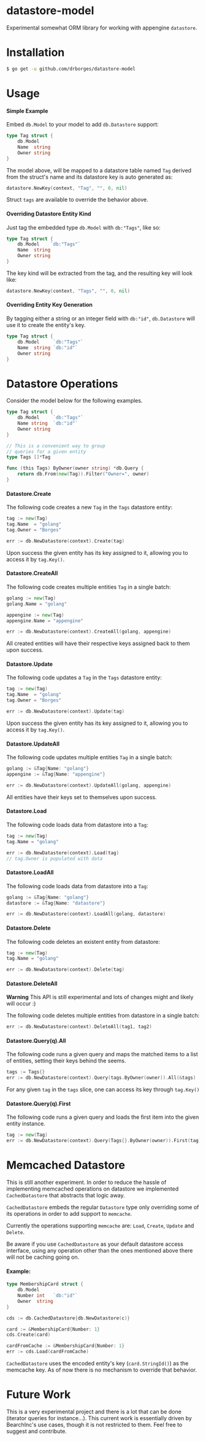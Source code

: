 # datastore-model

Experimental somewhat ORM library for working with appengine `datastore`.

# Installation

```bash
$ go get -u github.com/drborges/datastore-model
```

# Usage

#### Simple Example

Embed `db.Model` to your model to add `db.Datastore` support:

```go
type Tag struct {
	db.Model
	Name  string
	Owner string
}
```

The model above, will be mapped to a datastore table named `Tag` derived from the struct's name and its datastore key is
auto generated as:

```go
datastore.NewKey(context, "Tag", "", 0, nil)
```

Struct `tags` are available to override the behavior above. 

#### Overriding Datastore Entity Kind

Just tag the embedded type `db.Model` with `db:"Tags"`, like so: 

```go
type Tag struct {
	db.Model    `db:"Tags"`
	Name  string
	Owner string
}
```

The key kind will be extracted from the tag, and the resulting key will look like:

```go
datastore.NewKey(context, "Tags", "", 0, nil)
```

#### Overriding Entity Key Generation

By tagging either a string or an integer field with `db:"id"`, `db.Datastore` will use it to create the entity's key.

```go
type Tag struct {
	db.Model     `db:"Tags"`
	Name  string `db:"id"`
	Owner string
}
```

# Datastore Operations

Consider the model below for the following examples.

```go
type Tag struct {
	db.Model     `db:"Tags"`
	Name string  `db:"id"`
	Owner string
}

// This is a convenient way to group
// queries for a given entity
type Tags []*Tag

func (this Tags) ByOwner(owner string) *db.Query {
	return db.From(new(Tag)).Filter("Owner=", owner)
}
```

#### Datastore.Create

The following code creates a new `Tag` in the `Tags` datastore entity:

```go
tag := new(Tag)
tag.Name  = "golang"
tag.Owner = "Borges"

err := db.NewDatastore(context).Create(tag)
```

Upon success the given entity has its key assigned to it, allowing you to access it by `tag.Key()`.

#### Datastore.CreateAll

The following code creates multiple entities `Tag` in a single batch:

```go
golang := new(Tag)
golang.Name = "golang"

appengine := new(Tag)
appengine.Name = "appengine"

err := db.NewDatastore(context).CreateAll(golang, appengine)
```

All created entities will have their respective keys assigned back to them upon success.

#### Datastore.Update

The following code updates a `Tag` in the `Tags` datastore entity:

```go
tag := new(Tag)
tag.Name  = "golang"
tag.Owner = "Borges"

err := db.NewDatastore(context).Update(tag)
```

Upon success the given entity has its key assigned to it, allowing you to access it by `tag.Key()`.

#### Datastore.UpdateAll

The following code updates multiple entities `Tag` in a single batch:

```go
golang := &Tag{Name: "golang"}
appengine := &Tag{Name: "appengine"}

err := db.NewDatastore(context).UpdateAll(golang, appengine)
```

All entities have their keys set to themselves upon success.

#### Datastore.Load

The following code loads data from datastore into a `Tag`:

```go
tag := new(Tag)
tag.Name = "golang"

err := db.NewDatastore(context).Load(tag)
// tag.Owner is populated with data
```

#### Datastore.LoadAll

The following code loads data from datastore into a `Tag`:

```go
golang := &Tag{Name: "golang"}
datastore := &Tag{Name: "datastore"}

err := db.NewDatastore(context).LoadAll(golang, datastore)
```

#### Datastore.Delete

The following code deletes an existent entity from datastore:

```go
tag := new(Tag)
tag.Name = "golang"

err := db.NewDatastore(context).Delete(tag)
```

#### Datastore.DeleteAll

**Warning** This API is still experimental and lots of changes might and likely will occur :)

The following code deletes multiple entities from datastore in a single batch:

```go
err := db.NewDatastore(context).DeleteAll(tag1, tag2)
```
#### Datastore.Query(q).All

The following code runs a given query and maps the matched items to a list of entities, setting their keys behind the seems.

```go
tags := Tags{}
err := db.NewDatastore(context).Query(tags.ByOwner(owner)).All(&tags)
```

For any given `tag` in the `tags` slice, one can access its key through `tag.Key()`

#### Datastore.Query(q).First

The following code runs a given query and loads the first item into the given entity instance.

```go
tag := new(Tag)
err := db.NewDatastore(context).Query(Tags{}.ByOwner(owner)).First(tag)
```

# Memcached Datastore

This is still another experiment. In order to reduce the hassle of implementing memcached operations on datastore we implemented `CachedDatastore` that abstracts that logic away.

`CachedDatastore` embeds the regular `Datastore` type only overriding some of its operations in order to add support to `memcache`.

Currently the operations supporting `memcache` are: `Load`, `Create`, `Update` and `Delete`.

Be aware if you use `CachedDatastore` as your default datastore access interface, using any operation other than the ones mentioned above there will not be caching going on.


#### Example:

```go
type MembershipCard struct {
	db.Model
	Number int   `db:"id"`
	Owner  string
}

cds := db.CachedDatastore{db.NewDatastore(c)}

card := &MembershipCard{Number: 1}
cds.Create(card)

cardFromCache := &MembershipCard{Number: 1}
err := cds.Load(cardFromCache)
```

`CachedDatastore` uses the encoded entity's key (`card.StringId()`) as the memcache key. As of now there is no mechanism to override that behavior. 

# Future Work

This is a very experimental project and there is a lot that can be done (iterator queries for instance...). This current work is essentially driven by BearchInc's use cases, though it is not restricted to them. Feel free to suggest and contribute.